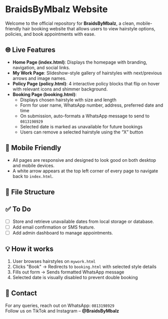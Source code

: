 # BraidsByMbalz Website

Welcome to the official repository for **BraidsByMbalz**, a clean, mobile-friendly hair booking website that allows users to view hairstyle options, policies, and book appointments with ease.

## 🌐 Live Features

- **Home Page (index.html)**: Displays the homepage with branding, navigation, and social links.
- **My Work Page**: Slideshow-style gallery of hairstyles with next/previous arrows and image names.
- **Policy Page (policy.html)**: 4 interactive policy blocks that flip on hover with relevant icons and shimmer background.
- **Booking Page (booking.html)**:
  - Displays chosen hairstyle with size and length
  - Form for user name, WhatsApp number, address, preferred date and time
  - On submission, auto-formats a WhatsApp message to send to `0813198929`
  - Selected date is marked as unavailable for future bookings
  - Users can remove a selected hairstyle using the “X” button

## 📱 Mobile Friendly

- All pages are responsive and designed to look good on both desktop and mobile devices.
- A white arrow appears at the top left corner of every page to navigate back to `index.html`.

## 📁 File Structure


## ✅ To Do

- [ ] Store and retrieve unavailable dates from local storage or database.
- [ ] Add email confirmation or SMS feature.
- [ ] Add admin dashboard to manage appointments.

## 💡 How it works

1. User browses hairstyles on `mywork.html`
2. Clicks "Book" → Redirects to `booking.html` with selected style details
3. Fills out form → Sends formatted WhatsApp message
4. Selected date is visually disabled to prevent double booking

## 🤝 Contact

For any queries, reach out on WhatsApp: `0813198929`  
Follow us on TikTok and Instagram – **@BraidsByMbalz**



